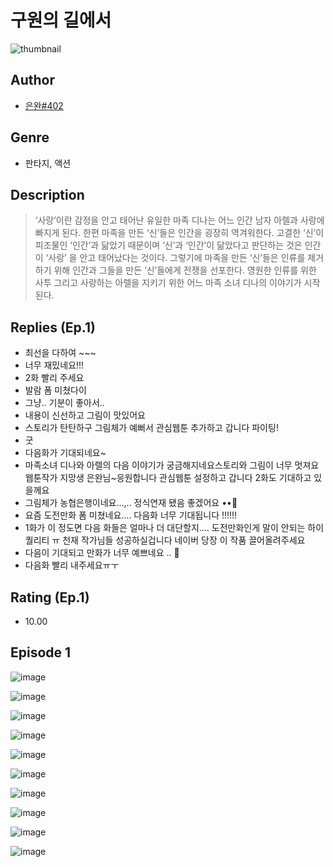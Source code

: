 # 구원의 길에서
![thumbnail](https://image-comic.pstatic.net/user_contents_data/challenge_comic/2023/05/24/364932/upload_7378129181183533410_480x623.jpeg)

## Author
- [은완#402](https://comic.naver.com/artistTitle?id=364932)

## Genre
- 판타지, 액션

## Description
> ‘사랑’이란 감정을 안고 태어난 유일한 마족 디나는 어느 인간 남자 아렐과 사랑에 빠지게 된다. 한편 마족을 만든 ‘신’들은 인간을 굉장히 역겨워한다. 고결한 ‘신’이 피조물인 ‘인간’과 닮았기 때문이며 ‘신’과 ‘인간’이 닮았다고 판단하는 것은 인간이 ‘사랑’ 을 안고 태어났다는 것이다. 그렇기에 마족을 만든 ‘신’들은 인류를 제거하기 위해 인간과 그들을 만든 ‘신’들에게 전쟁을 선포한다. 영원한 인류를 위한 사투 그리고 사랑하는 아렐을 지키기 위한 어느 마족 소녀 디나의 이야기가 시작된다.

## Replies (Ep.1)
- 최선을 다하여 ~~~
- 너무 재밌네요!!!
- 2화 빨리 주세요
- 발람 폼 미쳤다이
- 그냥.. 기분이 좋아서..
- 내용이 신선하고 그림이 맛있어요
- 스토리가 탄탄하구 그림체가 예뻐서 관심웹툰 추가하고 갑니다 파이팅!
- 굿
- 다음화가 기대되네요~
- 마족소녀 디나와 아렐의 다음 이야기가 궁금해지네요스토리와 그림이 너무 멋져요 웹툰작가 지망생 은완님~응원합니다 관심웹툰 설정하고 갑니다 2화도 기대하고 있을께요
- 그림체가 농협은행이네요...,.. 정식연재 됐음 좋겠어요 ••🤍
- 요즘 도전만화 폼 미쳤네요…. 다음화 너무 기대됩니다 !!!!!!
- 1화가 이 정도면 다음 화들은 얼마나 더 대단할지.... 도전만화인게 말이 안되는 하이퀄리티 ㅠ 천재 작가님들 성공하실겁니다 네이버 당장 이 작품 끌어올려주세요
- 다음이 기대되고 만화가 너무 예쁘네요 .. 🤩
- 다음화 빨리 내주세요ㅠㅜ

## Rating (Ep.1)
- 10.00

## Episode 1
![image](https://image-comic.pstatic.net/user_contents_data/challenge_comic/2023/05/24/364932/upload_3472892556149602660.jpeg)

![image](https://image-comic.pstatic.net/user_contents_data/challenge_comic/2023/05/24/364932/upload_3559313994082956646.jpeg)

![image](https://image-comic.pstatic.net/user_contents_data/challenge_comic/2023/05/23/364932/upload_4122312520091711076.jpeg)

![image](https://image-comic.pstatic.net/user_contents_data/challenge_comic/2023/05/23/364932/upload_7221865270086283365.jpeg)

![image](https://image-comic.pstatic.net/user_contents_data/challenge_comic/2023/05/23/364932/upload_7377287836499862884.jpeg)

![image](https://image-comic.pstatic.net/user_contents_data/challenge_comic/2023/05/23/364932/upload_4063761111355372082.jpeg)

![image](https://image-comic.pstatic.net/user_contents_data/challenge_comic/2023/05/23/364932/upload_7089902988360507704.jpeg)

![image](https://image-comic.pstatic.net/user_contents_data/challenge_comic/2023/05/23/364932/upload_3617625686973559604.jpeg)

![image](https://image-comic.pstatic.net/user_contents_data/challenge_comic/2023/05/23/364932/upload_3630242359544472377.jpeg)

![image](https://image-comic.pstatic.net/user_contents_data/challenge_comic/2023/05/23/364932/upload_3846697922405086004.jpeg)
